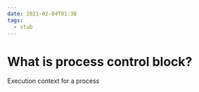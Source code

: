 ```yaml
---
date: 2021-02-04T01:38
tags: 
  - stub
---
```


# What is process control block?

Execution context for a process
